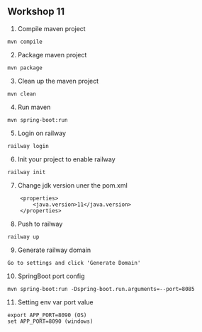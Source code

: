 ## Workshop 11

1. Compile maven project
```
mvn compile
```

2. Package maven project
```
mvn package
```

3. Clean up the maven project
```
mvn clean
```

4. Run maven
```
mvn spring-boot:run
```

5. Login on railway
```
railway login
```

6. Init your project to enable railway
```
railway init
```

7. Change jdk version uner the pom.xml 
```
	<properties>
		<java.version>11</java.version>
	</properties>
```

8. Push to railway
```
railway up
```

9. Generate railway domain
``` 
Go to settings and click 'Generate Domain'
```

10. SpringBoot port config
```
mvn spring-boot:run -Dspring-boot.run.arguments=--port=8085
```

11. Setting env var port value
```
export APP_PORT=8090 (OS)
set APP_PORT=8090 (windows)
```

